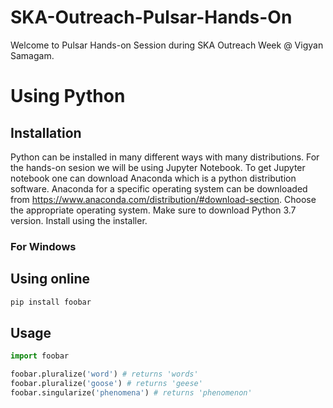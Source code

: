 # SKA-Outreach-Pulsar-Hands-On
Welcome to Pulsar Hands-on Session during SKA Outreach Week @ Vigyan Samagam.

# Using Python

## Installation

Python can be installed in many different ways with many distributions. For the hands-on sesion we will be using Jupyter Notebook. To get Jupyter notebook one can download Anaconda which is a python distribution software.
Anaconda for a specific operating system can be downloaded from https://www.anaconda.com/distribution/#download-section. Choose the appropriate operating system. Make sure to download Python 3.7 version.
Install using the installer.

### For Windows 


## Using online



```bash
pip install foobar
```

## Usage

```python
import foobar

foobar.pluralize('word') # returns 'words'
foobar.pluralize('goose') # returns 'geese'
foobar.singularize('phenomena') # returns 'phenomenon'
